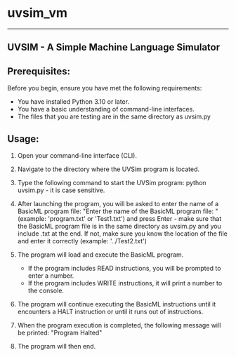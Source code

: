 # uvsim_vm
---------------------------------------
UVSIM - A Simple Machine Language Simulator
---------------------------------------

Prerequisites:
----------------
Before you begin, ensure you have met the following requirements:
- You have installed Python 3.10 or later.
- You have a basic understanding of command-line interfaces.
- The files that you are testing are in the same directory as uvsim.py

Usage:
------
1. Open your command-line interface (CLI).

2. Navigate to the directory where the UVSim program is located.

3. Type the following command to start the UVSim program:
    python uvsim.py - it is case sensitive.

4. After launching the program, you will be asked to enter the name of a BasicML program file:
    "Enter the name of the BasicML program file: " (example: 'program.txt' or 'Test1.txt') and press Enter - make sure that the BasicML program file is in the same directory as uvsim.py and you include .txt at the end. If not, make sure you know the location of the file and enter it correctly (example: '../Test2.txt')

5. The program will load and execute the BasicML program. 
    - If the program includes READ instructions, you will be prompted to enter a number. 
    - If the program includes WRITE instructions, it will print a number to the console.

6. The program will continue executing the BasicML instructions until it encounters a HALT instruction or until it runs out of instructions.

7. When the program execution is completed, the following message will be printed:
    "Program Halted"

8. The program will then end.

